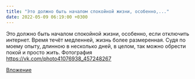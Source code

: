 ```yaml
---
title: "Это должно быть началом спокойной жизни, особенно,..."
date: 2022-05-09 06:19:00 +0300
---
```


Это должно быть началом спокойной жизни, особенно, если отключить интернет. Время течёт медленней, жизнь более размеренная. Судя по моему опыту, длинною в несколько дней, в целом, так можно обрести покой и просто жить.
Фотография
https://vk.com/photo41076938_457248267

[Вложение](https://vk.com/photo41076938_457248267)
